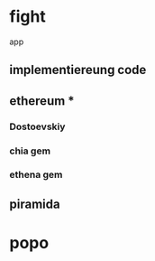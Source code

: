 # fight
app

## implementiereung code

## ethereum *



### Dostoevskiy

### chia gem

### ethena gem

## piramida

# popo
